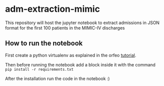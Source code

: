 # adm-extraction-mimic
This repository will host the jupyter notebook to extract admissions in JSON format for the first 100 patients in the MIMIC-IV discharges
## How to run the notebook
First create a python virtualenv as explained in the orfeo [tutorial](https://orfeo-doc.areasciencepark.it/examples/jupyterlab/#running-the-notebook).

Then before running the notebook add a block inside it with the command
`pip install -r requirements.txt`

After the installation run the code in the notebook :)
